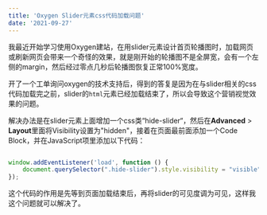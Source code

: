 ```yaml
---
title: 'Oxygen Slider元素css代码加载问题'
date: '2021-09-27'
---
```


我最近开始学习使用Oxygen建站，在用slider元素设计首页轮播图时，加载网页或刷新网页会带来一个奇怪的效果，就是刚开始的轮播图不是全屏宽，会有一个左侧的margin，然后经过零点几秒后轮播图恢复正常100%宽度。

开了一个工单询问oxygen的技术支持后，得到的答复是因为在与slider相关的css代码加载完之前，slider的`html`元素已经加载结束了，所以会导致这个营销视觉效果的问题。

解决办法是在slider元素上面增加一个css类“hide-slider“，然后在**Advanced** > **Layout**里面将Visibility设置为"hidden"，接着在页面最前面添加一个Code Block，并在JavaScript项里添加以下代码：

```javascript

window.addEventListener('load', function () {
    document.querySelector(".hide-slider").style.visibility = "visible";
});

```

这个代码的作用是先等到页面加载结束后，再将slider的可见度调为可见，这样我这个问题就可以解决了。
